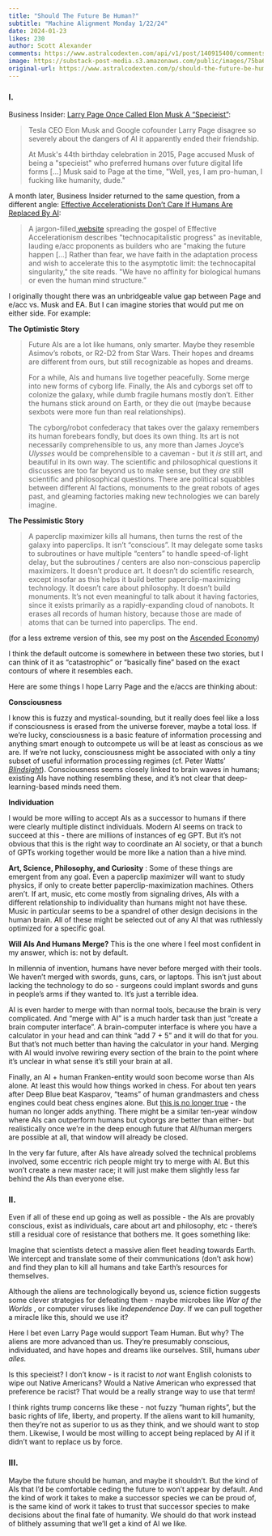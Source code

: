 ```yaml
---
title: "Should The Future Be Human?"
subtitle: "Machine Alignment Monday 1/22/24"
date: 2024-01-23
likes: 230
author: Scott Alexander
comments: https://www.astralcodexten.com/api/v1/post/140915400/comments?&all_comments=true
image: https://substack-post-media.s3.amazonaws.com/public/images/75ba6c5c-4d06-4958-b3bd-7177fc735f86_1792x1024.webp
original-url: https://www.astralcodexten.com/p/should-the-future-be-human
---
```

### **I.**

Business Insider: [Larry Page Once Called Elon Musk A “Specieist”](https://www.businessinsider.com/larry-page-elon-musk-specieist-ai-dangers-2023-12):

> Tesla CEO Elon Musk and Google cofounder Larry Page disagree so severely about the dangers of AI it apparently ended their friendship. 
> 
> At Musk's 44th birthday celebration in 2015, Page accused Musk of being a "specieist" who preferred humans over future digital life forms [...] Musk said to Page at the time, "Well, yes, I am pro-human, I fucking like humanity, dude."

A month later, Business Insider returned to the same question, from a different angle: [Effective Accelerationists Don’t Care If Humans Are Replaced By AI](https://www.businessinsider.com/effective-accelerationism-humans-replaced-by-ai-2023-12):

> A jargon-filled[ website](https://effectiveacceleration.tech/) spreading the gospel of Effective Accelerationism describes "technocapitalistic progress" as inevitable, lauding e/acc proponents as builders who are "making the future happen […] Rather than fear, we have faith in the adaptation process and wish to accelerate this to the asymptotic limit: the technocapital singularity," the site reads. "We have no affinity for biological humans or even the human mind structure.”

I originally thought there was an unbridgeable value gap between Page and e/acc vs. Musk and EA. But I can imagine stories that would put me on either side. For example:

**The Optimistic Story**

> Future AIs are a lot like humans, only smarter. Maybe they resemble Asimov’s robots, or R2-D2 from Star Wars. Their hopes and dreams are different from ours, but still recognizable as hopes and dreams.
> 
> For a while, AIs and humans live together peacefully. Some merge into new forms of cyborg life. Finally, the AIs and cyborgs set off to colonize the galaxy, while dumb fragile humans mostly don’t. Either the humans stick around on Earth, or they die out (maybe because sexbots were more fun than real relationships).
> 
> The cyborg/robot confederacy that takes over the galaxy remembers its human forebears fondly, but does its own thing. Its art is not necessarily comprehensible to us, any more than James Joyce’s _Ulysses_ would be comprehensible to a caveman - but it _is_ still art, and beautiful in its own way. The scientific and philosophical questions it discusses are too far beyond us to make sense, but they _are_ still scientific and philosophical questions. There are political squabbles between different AI factions, monuments to the great robots of ages past, and gleaming factories making new technologies we can barely imagine.

**The Pessimistic Story**

> A paperclip maximizer kills all humans, then turns the rest of the galaxy into paperclips. It isn’t “conscious”. It may delegate some tasks to subroutines or have multiple “centers” to handle speed-of-light delay, but the subroutines / centers are also non-conscious paperclip maximizers. It doesn’t produce art. It doesn’t do scientific research, except insofar as this helps it build better paperclip-maximizing technology. It doesn’t care about philosophy. It doesn’t build monuments. It’s not even meaningful to talk about it having factories, since it exists primarily as a rapidly-expanding cloud of nanobots. It erases all records of human history, because those are made of atoms that can be turned into paperclips. The end.

(for a less extreme version of this, see my post on the [Ascended Economy](https://slatestarcodex.com/2016/05/30/ascended-economy/))

I think the default outcome is somewhere in between these two stories, but I can think of it as “catastrophic” or “basically fine” based on the exact contours of where it resembles each.

Here are some things I hope Larry Page and the e/accs are thinking about:

**Consciousness**

I know this is fuzzy and mystical-sounding, but it really does feel like a loss if consciousness is erased from the universe forever, maybe a total loss. If we’re lucky, consciousness is a basic feature of information processing and anything smart enough to outcompete us will be at least as conscious as we are. If we’re not lucky, consciousness might be associated with only a tiny subset of useful information processing regimes (cf. Peter Watts’ _[Blindsight](https://en.wikipedia.org/wiki/Blindsight_\(Watts_novel\)#Consciousness)_). Consciousness seems closely linked to brain waves in humans; existing AIs have nothing resembling these, and it’s not clear that deep-learning-based minds need them.

**Individuation**

I would be more willing to accept AIs as a successor to humans if there were clearly multiple distinct individuals. Modern AI seems on track to succeed at this - there are millions of instances of eg GPT. But it’s not obvious that this is the right way to coordinate an AI society, or that a bunch of GPTs working together would be more like a nation than a hive mind.

**Art, Science, Philosophy, and Curiosity** : Some of these things are emergent from any goal. Even a paperclip maximizer will want to study physics, if only to create better paperclip-maximization machines. Others aren’t. If art, music, etc come mostly from signaling drives, AIs with a different relationship to individuality than humans might not have these. Music in particular seems to be a spandrel of other design decisions in the human brain. All of these might be selected out of any AI that was ruthlessly optimized for a specific goal.

**Will AIs And Humans Merge?** This is the one where I feel most confident in my answer, which is: not by default.   
  
In millennia of invention, humans have never before merged with their tools. We haven’t merged with swords, guns, cars, or laptops. This isn’t just about lacking the technology to do so - surgeons could implant swords and guns in people’s arms if they wanted to. It’s just a terrible idea.   
  
AI is even harder to merge with than normal tools, because the brain is very complicated. And “merge with AI” is a much harder task than just “create a brain computer interface”. A brain-computer interface is where you have a calculator in your head and can think “add 7 + 5” and it will do that for you. But that’s not much better than having the calculator in your hand. Merging with AI would involve rewiring every section of the brain to the point where it’s unclear in what sense it’s still your brain at all.   
  
Finally, an AI + human Franken-entity would soon become worse than AIs alone. At least this would how things worked in chess. For about ten years after Deep Blue beat Kasparov, “teams” of human grandmasters and chess engines could beat chess engines alone. But [this is no longer true](https://www.lesswrong.com/posts/sTboWTyf9MfERnsKp/gwern-about-centaurs-there-is-no-chance-that-any-useful-man) \- the human no longer adds anything. There might be a similar ten-year window where AIs can outperform humans but cyborgs are better than either- but realistically once we’re in the deep enough future that AI/human mergers are possible at all, that window will already be closed.  
  
In the very far future, after AIs have already solved the technical problems involved, some eccentric rich people might try to merge with AI. But this won’t create a new master race; it will just make them slightly less far behind the AIs than everyone else.

### **II.**

Even if all of these end up going as well as possible - the AIs are provably conscious, exist as individuals, care about art and philosophy, etc - there’s still a residual core of resistance that bothers me. It goes something like:

Imagine that scientists detect a massive alien fleet heading towards Earth. We intercept and translate some of their communications (don’t ask how) and find they plan to kill all humans and take Earth’s resources for themselves.

Although the aliens are technologically beyond us, science fiction suggests some clever strategies for defeating them - maybe microbes like _War of the Worlds_ , or computer viruses like _Independence Day_. If we can pull together a miracle like this, should we use it?

Here I bet even Larry Page would support Team Human. But why? The aliens are more advanced than us. They’re presumably conscious, individuated, and have hopes and dreams like ourselves. Still, humans _uber alles._

Is this specieist? I don’t know - is it racist to _not_ want English colonists to wipe out Native Americans? Would a Native American who expressed that preference be racist? That would be a really strange way to use that term!

I think rights trump concerns like these - not fuzzy “human rights”, but the basic rights of life, liberty, and property. If the aliens want to kill humanity, then they’re not as superior to us as they think, and we should want to stop them. Likewise, I would be most willing to accept being replaced by AI if it didn’t want to replace us by force.

### **III.**

Maybe the future should be human, and maybe it shouldn’t. But the kind of AIs that I’d be comfortable ceding the future to won’t appear by default. And the kind of work it takes to make a successor species we can be proud of, is the same kind of work it takes to trust that successor species to make decisions about the final fate of humanity. We should do that work instead of blithely assuming that we’ll get a kind of AI we like.

